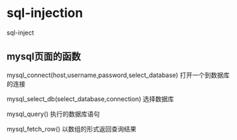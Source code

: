 # sql-injection
sql-inject

## mysql页面的函数
mysql_connect(host,username,password,select_database)
打开一个到数据库的连接

mysql_select_db(select_database,connection)
选择数据库

mysql_query()
执行的数据库语句

mysql_fetch_row()
以数组的形式返回查询结果
